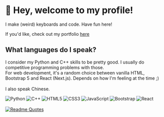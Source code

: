 # 👋 Hey, welcome to my profile!

I make (weird) keyboards and code.
Have fun here!

If you'd like, check out my portfolio [here](http://wenbang24.github.io)

## What languages do I speak?
I consider my Python and C++ skills to be pretty good. I usually do competitive programming problems with those.<br>
For web development, it's a random choice between vanilla HTML, Bootstrap 5 and React (Next.js). Depends on how I'm feeling at the time ;)<br><br>
I also speak Chinese.

![Python](https://img.shields.io/badge/python-3670A0?style=for-the-badge&logo=python&logoColor=ffdd54)
![C++](https://img.shields.io/badge/c++-%2300599C.svg?style=for-the-badge&logo=c%2B%2B&logoColor=white)
![HTML5](https://img.shields.io/badge/html5-%23E34F26.svg?style=for-the-badge&logo=html5&logoColor=white)
![CSS3](https://img.shields.io/badge/css3-%231572B6.svg?style=for-the-badge&logo=css3&logoColor=white)
![JavaScript](https://img.shields.io/badge/javascript-%23323330.svg?style=for-the-badge&logo=javascript&logoColor=%23F7DF1E)
![Bootstrap](https://img.shields.io/badge/bootstrap-%238511FA.svg?style=for-the-badge&logo=bootstrap&logoColor=white)
![React](https://img.shields.io/badge/react-%2320232a.svg?style=for-the-badge&logo=react&logoColor=%2361DAFB)
<br><br>
[![Readme Quotes](https://quotes-github-readme.vercel.app/api?type=horizontal&theme=dark)](https://github.com/piyushsuthar/github-readme-quotes)

